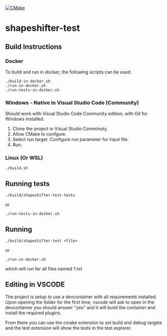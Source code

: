 [![CMake](https://github.com/mwinters-stuff/shapeshifter-test/actions/workflows/cmake.yml/badge.svg)](https://github.com/mwinters-stuff/shapeshifter-test/actions/workflows/cmake.yml)

# shapeshifter-test

## Build Instructions


### Docker

To build and run in docker, the following scripts can be used.
```
./build-in-docker.sh
./run-in-docker.sh
./run-tests-in-docker.sh
```
### Windows - Native in Visual Studio Code (Community)

Should work with Visual Studio Code Community edition, with Git for Windows installed.
1. Clone the project in Visual Studio Comminuty.
2. Allow CMake to confgure.
3. Select run target. Configure run parameter for input file.
4. Run.


### Linux (Or WSL)

```
./build.sh
```

## Running tests
``` 
./build/shapeshifter-test-tests
```
or
```
./run-tests-in-docker.sh
```

## Running
```
./build/shapeshifter-test <file>
```
or 
```
./run-in-docker.sh
```
which will run for all files named ?.txt



## Editing in VSCODE

The project is setup to use a devcontainer with all requirements installed. Upon
opening the folder for the first time, vscode will ask to open in the devcontainer
you should answer "yes" and it will build the container and install the required
plugins.

From there you can use the cmake extension to set build and debug targets
and the test extension will show the tests in the test explorer.

